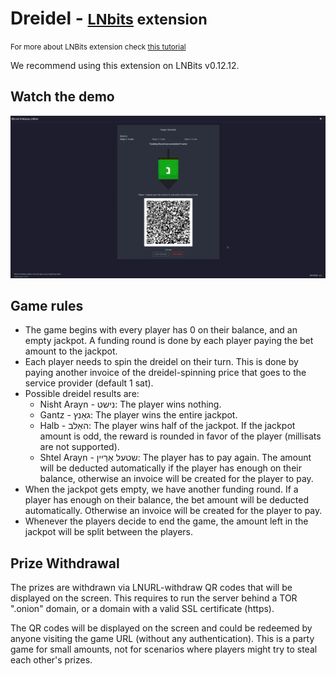 # Dreidel - <small>[LNbits](https://github.com/lnbits/lnbits) extension</small>

<small>For more about LNBits extension check [this tutorial](https://github.com/lnbits/lnbits/wiki/LNbits-Extensions)</small>

We recommend using this extension on LNBits v0.12.12.

## Watch the demo

[![Watch the video](static/image/screenshot.png)](https://v.nostr.build/Lk52oTrR1hSOR9hc.mp4)

## Game rules

- The game begins with every player has 0 on their balance, and an empty jackpot.
A funding round is done by each player paying the bet amount to the jackpot.
- Each player needs to spin the dreidel on their turn.
This is done by paying another invoice of the dreidel-spinning price that goes to the service provider
(default 1 sat).
- Possible dreidel results are:
  - Nisht Arayn - נישט: The player wins nothing.
  - Gantz - גאַנץ: The player wins the entire jackpot.
  - Halb - האַלב: The player wins half of the jackpot. If the jackpot amount is odd, the reward is rounded
  in favor of the player (millisats are not supported).
  - Shtel Arayn - שטעל אַרַײן: The player has to pay again. The amount will be deducted automatically
  if the player has enough on their balance, otherwise an invoice will be created for the player to pay.
- When the jackpot gets empty, we have another funding round.
If a player has enough on their balance, the bet amount will be deducted automatically.
Otherwise an invoice will be created for the player to pay.
- Whenever the players decide to end the game, the amount left in the jackpot will be split between the
players.

## Prize Withdrawal

The prizes are withdrawn via LNURL-withdraw QR codes that will be displayed on the screen.
This requires to run the server behind a TOR ".onion" domain, or a domain with a valid SSL certificate
(https).

The QR codes will be displayed on the screen and could be redeemed by anyone visiting the game URL
(without any authentication). This is a party game for small amounts, not for scenarios where players
might try to steal each other's prizes.
